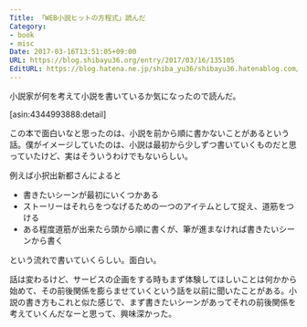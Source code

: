 ```yaml
---
Title: 「WEB小説ヒットの方程式」読んだ
Category:
- book
- misc
Date: 2017-03-16T13:51:05+09:00
URL: https://blog.shibayu36.org/entry/2017/03/16/135105
EditURL: https://blog.hatena.ne.jp/shiba_yu36/shibayu36.hatenablog.com/atom/entry/10328749687227488660
---
```


小説家が何を考えて小説を書いているか気になったので読んだ。

[asin:4344993888:detail]

この本で面白いなと思ったのは、小説を前から順に書かないことがあるという話。僕がイメージしていたのは、小説は最初から少しずつ書いていくものだと思っていたけど、実はそういうわけでもないらしい。

例えば小択出新都さんによると

- 書きたいシーンが最初にいくつかある
- ストーリーはそれらをつなげるための一つのアイテムとして捉え、道筋をつける
- ある程度道筋が出来たら頭から順に書くが、筆が進まなければ書きたいシーンから書く

という流れで書いていくらしい。面白い。


話は変わるけど、サービスの企画をする時もまず体験してほしいことは何かから始めて、その前後関係を膨らませていくという話を以前に聞いたことがある。小説の書き方もこれと似た感じで、まず書きたいシーンがあってそれの前後関係を考えていくんだなーと思って、興味深かった。
